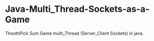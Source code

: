 # Java-Multi_Thread-Sockets-as-a-Game
ThoothPick Sum Game multi_Thread (Server_Client Sockets) in java.

